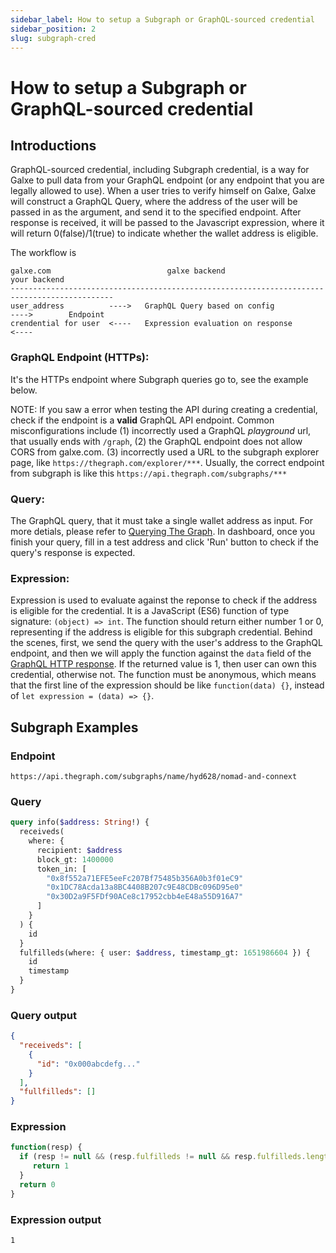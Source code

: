 ```yaml
---
sidebar_label: How to setup a Subgraph or GraphQL-sourced credential
sidebar_position: 2
slug: subgraph-cred
---
```

# How to setup a Subgraph or GraphQL-sourced credential

## Introductions

GraphQL-sourced credential, including Subgraph credential, is a way for Galxe to pull data from your GraphQL endpoint (or any endpoint that you are legally allowed to use).
When a user tries to verify himself on Galxe, Galxe will construct a GraphQL Query, where the address of the user will be passed in as the argument, and send it to the specified endpoint.
After response is received, it will be passed to the Javascript expression, where it will return  0(false)/1(true) to indicate whether the wallet address is eligible. 

The workflow is

```
galxe.com                          galxe backend                                 your backend
---------------------------------------------------------------------------------------------
user_address          ---->   GraphQL Query based on config             ---->        Endpoint
crendential for user  <----   Expression evaluation on response         <---- 
```

### GraphQL Endpoint (HTTPs):

It's the HTTPs endpoint where Subgraph queries go to, see the example below. 

NOTE: If you saw a error when testing the API during creating a credential, check if the endpoint is a **valid** GraphQL
API endpoint. Common misconfigurations include 
(1) incorrectly used a GraphQL *playground* url, that usually ends with `/graph`, 
(2) the GraphQL endpoint does not allow CORS from galxe.com.
(3) incorrectly used a URL to the subgraph explorer page, like `https://thegraph.com/explorer/***`. Usually, the correct endpoint from subgraph is like this `https://api.thegraph.com/subgraphs/***`

### Query:

The GraphQL query, that it must take a single wallet address as input. For more detials, please refer to [Querying The Graph](https://thegraph.com/docs/en/querying/querying-the-graph/). In dashboard, once you finish your query, fill in a test address and click 'Run' button to check if the query's response is expected.

### Expression:

Expression is used to evaluate against the reponse to check if the address is eligible for the credential. 
It is a JavaScript (ES6) function of type signature: `(object) => int`.
The function should return either number 1 or 0, representing if the address is eligible for this subgraph credential. 
Behind the scenes, first, we send the query with the user's address to the GraphQL endpoint, and then we will apply the function against the `data` field of the [GraphQL HTTP response](https://graphql.org/learn/serving-over-http/#response).
If the returned value is 1, then user can own this credential, otherwise not. 
The function must be anonymous, which means that the first line of the expression should be like `function(data) {}`, instead of `let expression = (data) => {}`.

## Subgraph Examples

### Endpoint

```
https://api.thegraph.com/subgraphs/name/hyd628/nomad-and-connext
```

### Query

```graphql
query info($address: String!) {
  receiveds(
    where: {
      recipient: $address
      block_gt: 1400000
      token_in: [
        "0x8f552a71EFE5eeFc207Bf75485b356A0b3f01eC9"
        "0x1DC78Acda13a8BC4408B207c9E48CDBc096D95e0"
        "0x30D2a9F5FDf90ACe8c17952cbb4eE48a55D916A7"
      ]
    }
  ) {
    id
  }
  fulfilleds(where: { user: $address, timestamp_gt: 1651986604 }) {
    id
    timestamp
  }
}
```

### Query output

```json
{
  "receiveds": [
    {
      "id": "0x000abcdefg..."
    }
  ],
  "fullfilleds": []
}
```

### Expression

```javascript
function(resp) {
  if (resp != null && (resp.fulfilleds != null && resp.fulfilleds.length > 0 || resp.receiveds != null && resp.receiveds.length > 0)) {
     return 1
  }
  return 0
}
```

### Expression output

```
1
```
